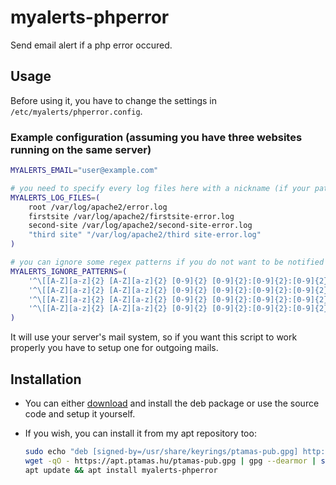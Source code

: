 # myalerts-phperror
Send email alert if a php error occured.

## Usage
Before using it, you have to change the settings in `/etc/myalerts/phperror.config`.

### Example configuration (assuming you have three websites running on the same server)
```sh
MYALERTS_EMAIL="user@example.com"

# you need to specify every log files here with a nickname (if your path contains space, use "quote marks")
MYALERTS_LOG_FILES=(
	root /var/log/apache2/error.log
	firstsite /var/log/apache2/firstsite-error.log
	second-site /var/log/apache2/second-site-error.log
	"third site" "/var/log/apache2/third site-error.log"
)

# you can ignore some regex patterns if you do not want to be notified of them
MYALERTS_IGNORE_PATTERNS=(
	'^\[[A-Z][a-z]{2} [A-Z][a-z]{2} [0-9]{2} [0-9]{2}:[0-9]{2}:[0-9]{2}.[0-9]{6} [0-9]{4}\] \[mpm_prefork:notice\] \[pid [0-9]+\] AH[0-9]+: Graceful restart requested, doing restart$'
	'^\[[A-Z][a-z]{2} [A-Z][a-z]{2} [0-9]{2} [0-9]{2}:[0-9]{2}:[0-9]{2}.[0-9]{6} [0-9]{4}\] \[mpm_prefork:notice\] \[pid [0-9]+\] AH[0-9]+: Apache/[^ ]+ ([^ ]+) mpm-itk/[^ ]+ OpenSSL/[^ ]+ configured -- resuming normal operations$'
	'^\[[A-Z][a-z]{2} [A-Z][a-z]{2} [0-9]{2} [0-9]{2}:[0-9]{2}:[0-9]{2}.[0-9]{6} [0-9]{4}\] \[core:notice\] \[pid [0-9]+\] AH[0-9]+: Command line: '"'"'/usr/sbin/apache2'"'"'$'
	'^\[[A-Z][a-z]{2} [A-Z][a-z]{2} [0-9]{2} [0-9]{2}:[0-9]{2}:[0-9]{2}.[0-9]{6} [0-9]{4}\] \[mpm_prefork:notice\] \[pid [0-9]+\] AH[0-9]+: caught SIGTERM, shutting down$'
)
```

It will use your server's mail system, so if you want this script to work properly you have to setup one for outgoing mails.

## Installation
- You can either [download](https://github.com/tamas646/myalerts-phperror/raw/main/myalerts-phperror_1.3.2_all.deb) and install the deb package or use the source code and setup it yourself.

- If you wish, you can install it from my apt repository too:

  ```sh
  sudo echo "deb [signed-by=/usr/share/keyrings/ptamas-pub.gpg] http://apt.ptamas.hu/main/ ./" > /etc/apt/sources.list.d/apt.ptamas.list
  wget -qO - https://apt.ptamas.hu/ptamas-pub.gpg | gpg --dearmor | sudo tee /usr/share/keyrings/ptamas-pub.gpg > /dev/null
  apt update && apt install myalerts-phperror
  ```

